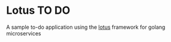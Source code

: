 # Lotus TO DO

A sample to-do application using the [lotus](https://github.com/brunvieira/lotus) framework for golang microservices 
